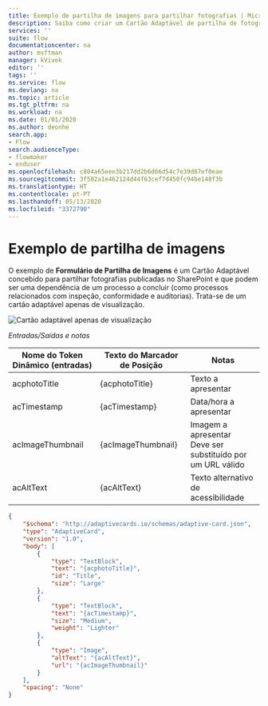 ```yaml
---
title: Exemplo de partilha de imagens para partilhar fotografias | Microsoft Docs
description: Saiba como criar um Cartão Adaptável de partilha de fotografias.
services: ''
suite: flow
documentationcenter: na
author: msftman
manager: kVivek
editor: ''
tags: ''
ms.service: flow
ms.devlang: na
ms.topic: article
ms.tgt_pltfrm: na
ms.workload: na
ms.date: 01/01/2020
ms.author: deonhe
search.app:
- Flow
search.audienceType:
- flowmaker
- enduser
ms.openlocfilehash: c804a65eee3b217dd2b6d66d54c7e39d87ef0eae
ms.sourcegitcommit: 3f582a1e462124d44f63cef7d450fc94be148f3b
ms.translationtype: HT
ms.contentlocale: pt-PT
ms.lasthandoff: 05/13/2020
ms.locfileid: "3372790"
---
```

# <a name="image-share-sample"></a>Exemplo de partilha de imagens 

O exemplo de **Formulário de Partilha de Imagens** é um Cartão Adaptável concebido para partilhar fotografias publicadas no SharePoint e que podem ser uma dependência de um processo a concluir (como processos relacionados com inspeção, conformidade e auditorias). Trata-se de um cartão adaptável apenas de visualização.

![Cartão adaptável apenas de visualização](media/adaptive-cards/image-share.png)

*Entradas/Saídas e notas*

| Nome do Token Dinâmico (entradas) | Texto do Marcador de Posição   | Notas                                              |
|-----------------------------|--------------------|-----------------------------------------------------|
| acphotoTitle                | {acphotoTitle}     | Texto a apresentar                                        |
| acTimestamp                 | {acTimestamp}      | Data/hora a apresentar                                   |
| acImageThumbnail            | {acImageThumbnail} | Imagem a apresentar <br>Deve ser substituído por um URL válido|
| acAltText                   | {acAltText}        | Texto alternativo de acessibilidade                      |

``` json
{
    "$schema": "http://adaptivecards.io/schemas/adaptive-card.json",
    "type": "AdaptiveCard",
    "version": "1.0",
    "body": [
        {
            "type": "TextBlock",
            "text": "{acphotoTitle}",
            "id": "Title",
            "size": "Large"
        },
        {
            "type": "TextBlock",
            "text": "{acTimestamp}",
            "size": "Medium",
            "weight": "Lighter"
        },
        {
            "type": "Image",
            "altText": "{acAltText}",
            "url": "{acImageThumbnail}"
        }
    ],
    "spacing": "None"
}
```


